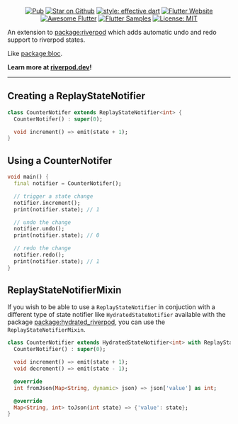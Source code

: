 <p align="center">
  <a href="https://pub.dev/packages/replay_provider"><img src="https://img.shields.io/pub/v/replay_provider.svg" alt="Pub"></a>
  <a href="https://github.com/gaganyadav80/replay_riverpod"><img src="https://img.shields.io/github/stars/gaganyadav80/replay_riverpod.svg?style=flat&logo=github&colorB=deeppink&label=stars" alt="Star on Github"></a>
  <a href="https://github.com/tenhobi/effective_dart"><img src="https://img.shields.io/badge/style-effective_dart-40c4ff.svg" alt="style: effective dart"></a>
  <a href="https://docs.flutter.dev/development/data-and-backend/state-mgmt/options#riverpod"><img src="https://img.shields.io/badge/flutter-website-deepskyblue.svg" alt="Flutter Website"></a>
  <a href="https://github.com/Solido/awesome-flutter#standard"><img src="https://img.shields.io/badge/awesome-flutter-blue.svg?longCache=true" alt="Awesome Flutter"></a>
  <a href="https://fluttersamples.com"><img src="https://img.shields.io/badge/flutter-samples-teal.svg?longCache=true" alt="Flutter Samples"></a>
  <a href="https://opensource.org/licenses/MIT"><img src="https://img.shields.io/badge/license-MIT-purple.svg" alt="License: MIT"></a>
</p>

An extension to [package:riverpod](https://github.com/rrousselGit/riverpod) which adds automatic undo and redo support to riverpod states.

Like [package:bloc](https://pub.dev/packages/riverpod).

**Learn more at [riverpod.dev](https://riverpod.dev)!**


---

## Creating a ReplayStateNotifier

```dart
class CounterNotifer extends ReplayStateNotifier<int> {
  CounterNotifer() : super(0);

  void increment() => emit(state + 1);
}
```

## Using a CounterNotifer

```dart
void main() {
  final notifier = CounterNotifer();

  // trigger a state change
  notifier.increment();
  print(notifier.state); // 1

  // undo the change
  notifier.undo();
  print(notifier.state); // 0

  // redo the change
  notifier.redo();
  print(notifier.state); // 1
}
```

## ReplayStateNotifierMixin

If you wish to be able to use a `ReplayStateNotifier` in conjuction with a different type of state notifier like `HydratedStateNotifier` available with the package [package:hydrated_riverpod](https://pub.dev/packages/hydrated_riverpod), you can use the `ReplayStateNotifierMixin`.

```dart
class CounterNotifier extends HydratedStateNotifier<int> with ReplayStateNotifierMixin {
  CounterNotifier() : super(0);

  void increment() => emit(state + 1);
  void decrement() => emit(state - 1);

  @override
  int fromJson(Map<String, dynamic> json) => json['value'] as int;

  @override
  Map<String, int> toJson(int state) => {'value': state};
}
```


